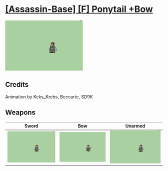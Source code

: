 # [\[Assassin-Base\] \[F\] Ponytail +Bow](../%5BAssassin-Base%5D%20%5BF%5D%20Ponytail%20+Bow)

<img src="./1.%20Sword/Sword_000.png" alt="[Assassin-Base] [F] Ponytail +Bow standing" />

## Credits

Animation by Keks_Krebs, Beccarte, SD9K

## Weapons


|Sword |Bow |Unarmed |
|  :---: | :---: | :---: |
| <img alt="Sword animation" src="./1.%20Sword/Sword.gif" /> | <img alt="Bow animation" src="./5.%20Bow/Bow.gif" /> | <img alt="Unarmed animation" src="./8.%20Unarmed/Unarmed.gif" /> |
